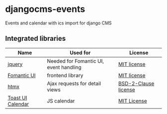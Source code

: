 # djangocms-events
Events and calendar with ics import for django CMS

## Integrated libraries

| Name                                                   | Used for | License                                                                            |
|--------------------------------------------------------| --- |------------------------------------------------------------------------------------|
| [jquery](https://jquery.com/)                          | Needed for Fomantic UI, event handling | [MIT license](https://github.com/jquery/jquery/blob/main/LICENSE.txt)              |
| [Fomantic UI](https://fomantic-ui.com/ )               | frontend library | [MIT license](https://github.com/jquery/jquery/blob/main/LICENSE.txt)
| [htmx](https://htmx.org/)                              | Ajax requests for detail views | [BSD-2-Clause license](https://github.com/bigskysoftware/htmx/blob/master/LICENSE) 
| [Toast UI Calendar](https://ui.toast.com/tui-calendar) | JS calendar | [MIT License](https://github.com/nhn/tui.calendar/blob/main/LICENSE)               
